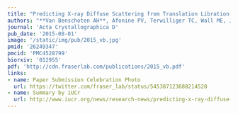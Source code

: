 ```yaml
---
title: "Predicting X-ray Diffuse Scattering from Translation Libration Screw Structural Ensembles."
authors: "**Van Benschoten AH**, Afonine PV, Terwilliger TC, Wall ME, Jackson CJ, Sauter NK, Adams PD, Urzhumtsev A, **Fraser JS**."
journal: 'Acta Crystallographica D'
pub_date: '2015-08-01'
image: '/static/img/pub/2015_vb.jpg'
pmid: '26249347'
pmcid: 'PMC4528799'
biorxiv: '012955'
pdf: 'http://cdn.fraserlab.com/publications/2015_vb.pdf'
links:
- name: Paper Submission Celebration Photo
  url: https://twitter.com/fraser_lab/status/545387123688214528
- name: Summary by iUCr
  url: http://www.iucr.org/news/research-news/predicting-x-ray-diffuse-scattering-from-translation-libration-screw-structural-ensembles
---
```

